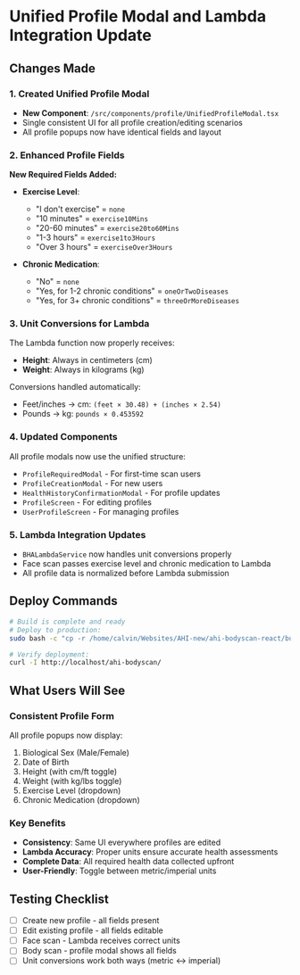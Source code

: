 # Unified Profile Modal and Lambda Integration Update

## Changes Made

### 1. Created Unified Profile Modal
- **New Component**: `/src/components/profile/UnifiedProfileModal.tsx`
- Single consistent UI for all profile creation/editing scenarios
- All profile popups now have identical fields and layout

### 2. Enhanced Profile Fields
**New Required Fields Added:**
- **Exercise Level**: 
  - "I don't exercise" = `none`
  - "10 minutes" = `exercise10Mins`
  - "20-60 minutes" = `exercise20to60Mins`
  - "1-3 hours" = `exercise1to3Hours`
  - "Over 3 hours" = `exerciseOver3Hours`

- **Chronic Medication**:
  - "No" = `none`
  - "Yes, for 1-2 chronic conditions" = `oneOrTwoDiseases`
  - "Yes, for 3+ chronic conditions" = `threeOrMoreDiseases`

### 3. Unit Conversions for Lambda
The Lambda function now properly receives:
- **Height**: Always in centimeters (cm)
- **Weight**: Always in kilograms (kg)

Conversions handled automatically:
- Feet/inches → cm: `(feet × 30.48) + (inches × 2.54)`
- Pounds → kg: `pounds × 0.453592`

### 4. Updated Components
All profile modals now use the unified structure:
- `ProfileRequiredModal` - For first-time scan users
- `ProfileCreationModal` - For new users
- `HealthHistoryConfirmationModal` - For profile updates
- `ProfileScreen` - For editing profiles
- `UserProfileScreen` - For managing profiles

### 5. Lambda Integration Updates
- `BHALambdaService` now handles unit conversions properly
- Face scan passes exercise level and chronic medication to Lambda
- All profile data is normalized before Lambda submission

## Deploy Commands

```bash
# Build is complete and ready
# Deploy to production:
sudo bash -c "cp -r /home/calvin/Websites/AHI-new/ahi-bodyscan-react/build/* /srv/http/ahi-bodyscan/ && chown -R http:http /srv/http/ahi-bodyscan"

# Verify deployment:
curl -I http://localhost/ahi-bodyscan/
```

## What Users Will See

### Consistent Profile Form
All profile popups now display:
1. Biological Sex (Male/Female)
2. Date of Birth
3. Height (with cm/ft toggle)
4. Weight (with kg/lbs toggle)
5. Exercise Level (dropdown)
6. Chronic Medication (dropdown)

### Key Benefits
- **Consistency**: Same UI everywhere profiles are edited
- **Lambda Accuracy**: Proper units ensure accurate health assessments
- **Complete Data**: All required health data collected upfront
- **User-Friendly**: Toggle between metric/imperial units

## Testing Checklist
- [ ] Create new profile - all fields present
- [ ] Edit existing profile - all fields editable
- [ ] Face scan - Lambda receives correct units
- [ ] Body scan - profile modal shows all fields
- [ ] Unit conversions work both ways (metric ↔ imperial)